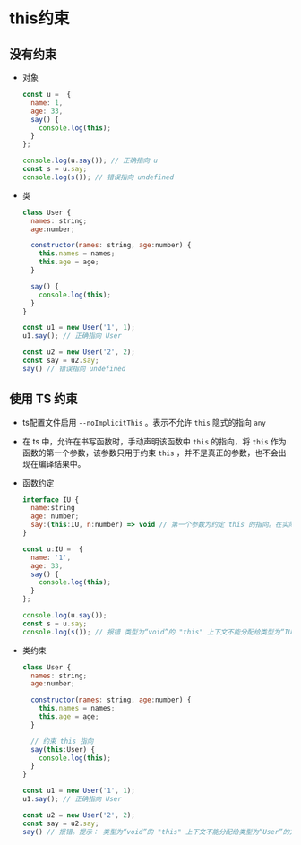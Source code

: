 # this约束

## 没有约束

*   对象

    ```javascript
    const u =  {
      name: 1,
      age: 33,
      say() {
        console.log(this);
      }
    };

    console.log(u.say()); // 正确指向 u
    const s = u.say;
    console.log(s()); // 错误指向 undefined
    ```

*   类

    ```javascript
    class User {
      names: string;
      age:number;

      constructor(names: string, age:number) {
        this.names = names;
        this.age = age;
      }

      say() {
        console.log(this);
      }
    }

    const u1 = new User('1', 1);
    u1.say(); // 正确指向 User

    const u2 = new User('2', 2);
    const say = u2.say;
    say() // 错误指向 undefined
    ```

## 使用 TS 约束

*   ts配置文件启用 `--noImplicitThis` 。表示不允许 `this` 隐式的指向 `any`

*   在 ts 中，允许在书写函数时，手动声明该函数中 `this` 的指向，将 `this` 作为函数的第一个参数，该参数只用于约束 `this` ，并不是真正的参数，也不会出现在编译结果中。

*   函数约定

    ```javascript
    interface IU {
      name:string
      age: number;
      say:(this:IU, n:number) => void // 第一个参数为约定 this 的指向。在实际调用中将会不存在。 n 为实际的第一个参数
    }

    const u:IU =  {
      name: '1',
      age: 33,
      say() {
        console.log(this);
      }
    };

    console.log(u.say());
    const s = u.say;
    console.log(s()); // 报错 类型为“void”的 "this" 上下文不能分配给类型为“IU”的方法的 "this"。
    ```

*   类约束

    ```javascript
    class User {
      names: string;
      age:number;

      constructor(names: string, age:number) {
        this.names = names;
        this.age = age;
      }

      // 约束 this 指向
      say(this:User) {
        console.log(this);
      }
    }

    const u1 = new User('1', 1);
    u1.say(); // 正确指向 User

    const u2 = new User('2', 2);
    const say = u2.say;
    say() // 报错。提示： 类型为“void”的 "this" 上下文不能分配给类型为“User”的方法的 "this"。
    ```
